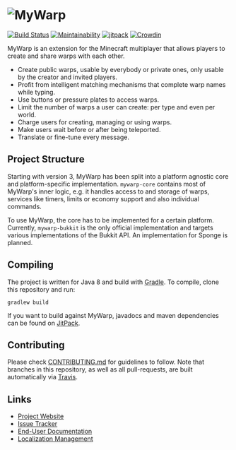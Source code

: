 # ![MyWarp](https://github.com/MyWarp/MyWarp/wiki/images/logo_vertical.png)
[![Build Status](https://travis-ci.org/MyWarp/MyWarp.svg?branch=master)](https://travis-ci.org/MyWarp/MyWarp)
[![Maintainability](https://api.codeclimate.com/v1/badges/492f3d16610c8c344cd3/maintainability)](https://codeclimate.com/github/MyWarp/MyWarp/maintainability) [![jitpack](https://jitpack.io/v/MyWarp/mywarp.svg)](https://jitpack.io/#MyWarp/mywarp)  [![Crowdin](https://d322cqt584bo4o.cloudfront.net/mywarp/localized.svg)](https://crowdin.com/project/mywarp)

MyWarp is an extension for the Minecraft multiplayer that allows players to create and share warps with each other.

* Create public warps, usable by everybody or private ones, only usable by the creator and invited players.
* Profit from intelligent matching mechanisms that complete warp names while typing.
* Use buttons or pressure plates to access warps.
* Limit the number of warps a user can create: per type and even per world.
* Charge users for creating, managing or using warps.
* Make users wait before or after being teleported.
* Translate or fine-tune every message.

## Project Structure
Starting with version 3, MyWarp has been split into a platform agnostic core and platform-specific implementation. `mywarp-core` contains most of MyWarp's inner logic, e.g. it handles access to and storage of warps, services like timers, limits or economy support and also individual commands.

To use MyWarp, the core has to be implemented for a certain platform. Currently, `mywarp-bukkit` is the only official implementation and targets various implementations of the Bukkit API. An implementation for Sponge is planned.

## Compiling

The project is written for Java 8 and build with [Gradle](http://gradle.org/). To compile, clone this repository and run:

    gradlew build

If you want to build against MyWarp, javadocs and maven dependencies can be found on [JitPack](https://jitpack.io/#MyWarp/mywarp).

## Contributing

Please check [CONTRIBUTING.md](CONTRIBUTING.md) for guidelines to follow. Note that branches in this repository, as well as all pull-requests, are built automatically via [Travis](https://travis-ci.org/MyWarp/MyWarp).

## Links
* [Project Website](https://mywarp.github.io/)
* [Issue Tracker](https://github.com/MyWarp/MyWarp/issues)
* [End-User Documentation](https://github.com/MyWarp/MyWarp/wiki)
* [Localization Management](https://crowdin.com/project/mywarp)
